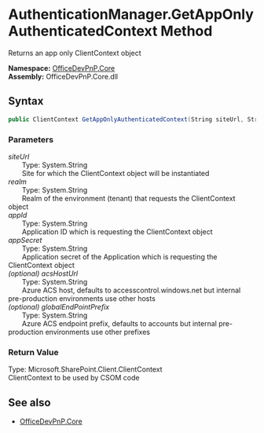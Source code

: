 # AuthenticationManager.GetAppOnlyAuthenticatedContext Method  
Returns an app only ClientContext object  

**Namespace:** [OfficeDevPnP.Core](OfficeDevPnP.Core.md)  
**Assembly:** OfficeDevPnP.Core.dll  
## Syntax
```C#
public ClientContext GetAppOnlyAuthenticatedContext(String siteUrl, String realm, String appId, String appSecret, String acsHostUrl, String globalEndPointPrefix)
```
### Parameters
*siteUrl*  
&emsp;&emsp;Type: System.String  
&emsp;&emsp;Site for which the ClientContext object will be instantiated  
*realm*  
&emsp;&emsp;Type: System.String  
&emsp;&emsp;Realm of the environment (tenant) that requests the ClientContext object  
*appId*  
&emsp;&emsp;Type: System.String  
&emsp;&emsp;Application ID which is requesting the ClientContext object  
*appSecret*  
&emsp;&emsp;Type: System.String  
&emsp;&emsp;Application secret of the Application which is requesting the ClientContext object  
*(optional) acsHostUrl*  
&emsp;&emsp;Type: System.String  
&emsp;&emsp;Azure ACS host, defaults to accesscontrol.windows.net but internal pre-production environments use other hosts  
*(optional) globalEndPointPrefix*  
&emsp;&emsp;Type: System.String  
&emsp;&emsp;Azure ACS endpoint prefix, defaults to accounts but internal pre-production environments use other prefixes  
### Return Value
Type: Microsoft.SharePoint.Client.ClientContext  
ClientContext to be used by CSOM code

## See also
- [OfficeDevPnP.Core](OfficeDevPnP.Core.md)
